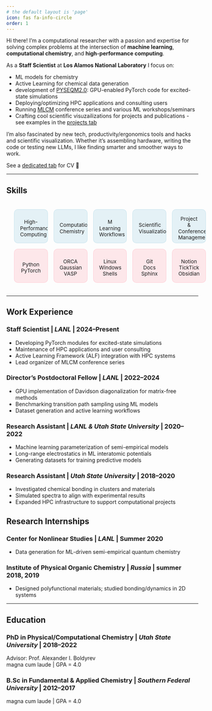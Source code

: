 ```yaml
---
# the default layout is 'page'
icon: fas fa-info-circle
order: 1
---
```

<style>

/* Skills Grid Layout and Styling */
.skills-grid {
    display: grid;
    grid-template-columns: repeat(5, 1fr);
    gap: 15px;
    padding: 20px;
    width: 100%;
    max-width: 1200px;
    margin: 0 auto;
}

.skill-item {
    display: flex;
    flex-direction: column;
    align-items: center;
    justify-content: center;
    text-align: center;
    padding: 15px;
    border-radius: 10px;
    transition: all 0.3s ease;
    aspect-ratio: 1 / 1;
    overflow: hidden;
}


.skill-item:hover {
    transform: scale(1.1);
    box-shadow: 0 0 15px rgba(0, 0, 0, 0.2);
}

/* Pastel colors for group1 */
.skills-grid .group1 {
    background-color: rgba(173, 216, 230, 0.3);  /* Pastel Blue */
    border: 1px solid rgba(173, 216, 230, 0.5);
}

/* Pastel colors for group2 */
.skills-grid .group2 {
    background-color: rgba(255, 182, 193, 0.3);  /* Pastel Pink */
    border: 1px solid rgba(255, 182, 193, 0.5);
}

.skill-item .skill-icon {
    font-size: min(28px, 2.8vw);
    margin-bottom: 10px;
    color: rgba(0, 0, 0, 0.7);
}

.skill-item p {
    font-size: min(16px, 1.4vw);
    margin: 0;
    word-wrap: normal;
    word-break: keep-all;
    hyphens: auto;
    max-width: 100%;
    line-height: 1.2;
}

/* Responsive adjustments */
@media screen and (max-width: 768px) {
    .skills-grid {
        grid-template-columns: repeat(3, 1fr);
    }
    
    .skill-item .skill-icon {
        font-size: min(24px, 4.5vw);
    }
    
    .skill-item p {
        font-size: min(14px, 2.2vw);
    }
}

@media screen and (max-width: 480px) {
    .skills-grid {
        grid-template-columns: repeat(2, 1fr);
    }
    
    .skill-item .skill-icon {
        font-size: min(22px, 6vw);
    }
    
    .skill-item p {
        font-size: min(12px, 2.7vw);
    }
}


</style>

Hi there! I’m a computational researcher with a passion and expertise for solving complex problems at the intersection of **machine learning**, **computational chemistry**, and **high-performance computing**. 

As a **Staff Scientist** at **Los Alamos National Laboratory** I focus on:  
- ML models for chemistry
- Active Learning for chemical data generation 
- development of [PYSEQM2.0](https://github.com/lanl/PYSEQM): GPU-enabled PyTorch code for excited-state simulations  
- Deploying/optimizing HPC applications and consulting users  
- Running [MLCM](https://mlcm-25.github.io) conference series and various ML workshops/seminars 
- Crafting cool scientific visuzailizations for projects and publications - see examples in the [projects tab](/projects)

I’m also fascinated by new tech, productivity/ergonomics tools and hacks and scientific visualization. Whether it’s assembling hardware, writing the code or testing new LLMs, I like finding smarter and smoother ways to work.   

See a [dedicated tab](/cv) for CV 📄

---

## Skills

<!-- HTML Skills Grid -->
<div class="skills-grid">
  <!-- First Row (group1) -->
  <div class="skill-item group1">
    <i class="fas fa-network-wired skill-icon"></i>
    <p>High-Performance<br>Computing</p>
  </div>

  <div class="skill-item group1">
    <i class="fas fa-atom skill-icon"></i>
    <p>Computational<br>Chemistry</p>
  </div>

  <div class="skill-item group1">
    <i class="fas fa-brain skill-icon"></i>
    <p>M<br>Learning<br>Workflows</p>
  </div>

  <div class="skill-item group1">
    <i class="fas fa-chart-area skill-icon"></i>
    <p>Scientific<br>Visualization</p>
  </div>

  <div class="skill-item group1">
    <i class="fas fa-tasks skill-icon"></i>
    <p>Project &<br>Conference Management</p>
  </div>

  <!-- Second Row (group2) -->
  <div class="skill-item group2">
    <i class="fab fa-python skill-icon"></i>
    <p>Python<br>PyTorch</p>
  </div>

<div class="skill-item group2">
  <i class="fas fa-calculator skill-icon"></i>
  <p>ORCA<br>Gaussian<br>VASP</p>
</div>

  <div class="skill-item group2">
    <i class="fas fa-terminal skill-icon"></i>
    <p>Linux<br>Windows<br>Shells</p>
  </div>

  <div class="skill-item group2">
    <i class="fas fa-code-branch skill-icon"></i>
    <p>Git<br>Docs<br>Sphinx</p>
  </div>

  <div class="skill-item group2">
    <i class="fas fa-bookmark skill-icon"></i>
    <p>Notion<br>TickTick<br>Obsidian</p>
  </div>
</div>

---

## Work Experience

### Staff Scientist  | *LANL* | 2024–Present  
- Developing PyTorch modules for excited-state simulations  
- Maintenance of HPC applications and user consulting  
- Active Learning Framework (ALF) integration with HPC systems  
- Lead organizer of MLCM conference series  

### Director’s Postdoctoral Fellow | *LANL* | 2022–2024  
- GPU implementation of Davidson diagonalization for matrix-free methods  
- Benchmarking transition path sampling using ML models  
- Dataset generation and active learning workflows  

### Research Assistant  | *LANL & Utah State University* | 2020–2022  
- Machine learning parameterization of semi-empirical models  
- Long-range electrostatics in ML interatomic potentials  
- Generating datasets for training predictive models  

### Research Assistant  | *Utah State University* | 2018–2020  
- Investigated chemical bonding in clusters and materials  
- Simulated spectra to align with experimental results  
- Expanded HPC infrastructure to support computational projects  

## Research Internships

### Center for Nonlinear Studies | *LANL* | Summer 2020 
   - Data generation for ML-driven semi-empirical quantum chemistry  

### Institute of Physical Organic Chemistry | *Russia* | summer 2018, 2019  
   - Designed polyfunctional materials; studied bonding/dynamics in 2D systems  


---

## Education

### PhD in Physical/Computational Chemistry  | *Utah State University* | 2018–2022  
Advisor: Prof. Alexander I. Boldyrev  
magna cum laude | GPA = 4.0  

### B.Sc in Fundamental & Applied Chemistry  | *Southern Federal University* | 2012–2017  
magna cum laude | GPA = 4.0  